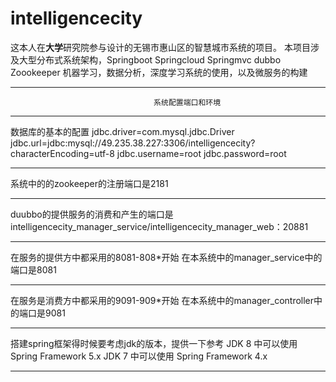# intelligencecity
这本人在**大学**研究院参与设计的无锡市惠山区的智慧城市系统的项目。
本项目涉及大型分布式系统架构，Springboot Springcloud Springmvc  dubbo Zoookeeper 机器学习，数据分析，深度学习系统的使用，以及微服务的构建 
*************************************************************************************************
                                    系统配置端口和环境
*************************************************************************************************
数据库的基本的配置
jdbc.driver=com.mysql.jdbc.Driver
jdbc.url=jdbc:mysql://49.235.38.227:3306/intelligencecity?characterEncoding=utf-8
jdbc.username=root
jdbc.password=root
*************************************************************************************************
系统中的的zookeeper的注册端口是2181
*************************************************************************************************
duubbo的提供服务的消费和产生的端口是
    intelligencecity_manager_service/intelligencecity_manager_web：20881
*************************************************************************************************
在服务的提供方中都采用的8081-808*开始
在本系统中的manager_service中的端口是8081 
*************************************************************************************************         
在服务是消费方中都采用的9091-909*开始
在本系统中的manager_controller中的端口是9081 
************************************************************************************************* 
搭建spring框架得时候要考虑jdk的版本，提供一下参考
JDK 8 中可以使用 Spring Framework 5.x
JDK 7 中可以使用 Spring Framework 4.x
*************************************************************************************************
